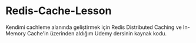 # Redis-Cache-Lesson

Kendimi cachleme alanında geliştirmek için Redis Distributed Caching ve In-Memory Cache'in üzerinden aldığım Udemy dersinin kaynak kodu.
